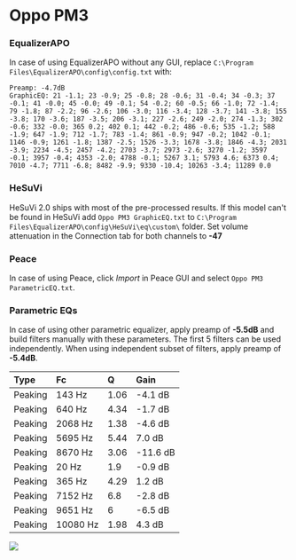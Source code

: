 # Oppo PM3

### EqualizerAPO
In case of using EqualizerAPO without any GUI, replace `C:\Program Files\EqualizerAPO\config\config.txt`
with:
```
Preamp: -4.7dB
GraphicEQ: 21 -1.1; 23 -0.9; 25 -0.8; 28 -0.6; 31 -0.4; 34 -0.3; 37 -0.1; 41 -0.0; 45 -0.0; 49 -0.1; 54 -0.2; 60 -0.5; 66 -1.0; 72 -1.4; 79 -1.8; 87 -2.2; 96 -2.6; 106 -3.0; 116 -3.4; 128 -3.7; 141 -3.8; 155 -3.8; 170 -3.6; 187 -3.5; 206 -3.1; 227 -2.6; 249 -2.0; 274 -1.3; 302 -0.6; 332 -0.0; 365 0.2; 402 0.1; 442 -0.2; 486 -0.6; 535 -1.2; 588 -1.9; 647 -1.9; 712 -1.7; 783 -1.4; 861 -0.9; 947 -0.2; 1042 -0.1; 1146 -0.9; 1261 -1.8; 1387 -2.5; 1526 -3.3; 1678 -3.8; 1846 -4.3; 2031 -3.9; 2234 -4.5; 2457 -4.2; 2703 -3.7; 2973 -2.6; 3270 -1.2; 3597 -0.1; 3957 -0.4; 4353 -2.0; 4788 -0.1; 5267 3.1; 5793 4.6; 6373 0.4; 7010 -4.7; 7711 -6.8; 8482 -9.9; 9330 -10.4; 10263 -3.4; 11289 0.0
```

### HeSuVi
HeSuVi 2.0 ships with most of the pre-processed results. If this model can't be found in HeSuVi add
`Oppo PM3 GraphicEQ.txt` to `C:\Program Files\EqualizerAPO\config\HeSuVi\eq\custom\` folder.
Set volume attenuation in the Connection tab for both channels to **-47**

### Peace
In case of using Peace, click *Import* in Peace GUI and select `Oppo PM3 ParametricEQ.txt`.

### Parametric EQs
In case of using other parametric equalizer, apply preamp of **-5.5dB** and build filters manually
with these parameters. The first 5 filters can be used independently.
When using independent subset of filters, apply preamp of **-5.4dB**.

| Type    | Fc       |    Q | Gain     |
|:--------|:---------|:-----|:---------|
| Peaking | 143 Hz   | 1.06 | -4.1 dB  |
| Peaking | 640 Hz   | 4.34 | -1.7 dB  |
| Peaking | 2068 Hz  | 1.38 | -4.6 dB  |
| Peaking | 5695 Hz  | 5.44 | 7.0 dB   |
| Peaking | 8670 Hz  | 3.06 | -11.6 dB |
| Peaking | 20 Hz    | 1.9  | -0.9 dB  |
| Peaking | 365 Hz   | 4.29 | 1.2 dB   |
| Peaking | 7152 Hz  | 6.8  | -2.8 dB  |
| Peaking | 9651 Hz  | 6    | -6.5 dB  |
| Peaking | 10080 Hz | 1.98 | 4.3 dB   |

![](https://raw.githubusercontent.com/jaakkopasanen/AutoEq/master/results/rtings/sbaf-serious/Oppo%20PM3/Oppo%20PM3.png)